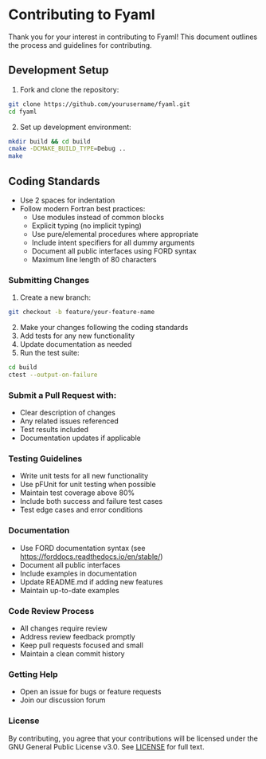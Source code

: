 # Contributing to Fyaml

Thank you for your interest in contributing to Fyaml! This document outlines the process and guidelines for contributing.

## Development Setup

1. Fork and clone the repository:
```bash
git clone https://github.com/yourusername/fyaml.git
cd fyaml
```

2. Set up development environment:
```bash
mkdir build && cd build
cmake -DCMAKE_BUILD_TYPE=Debug ..
make
```

## Coding Standards
- Use 2 spaces for indentation
- Follow modern Fortran best practices:
  * Use modules instead of common blocks
  * Explicit typing (no implicit typing)
  * Use pure/elemental procedures where appropriate
  * Include intent specifiers for all dummy arguments
  * Document all public interfaces using FORD syntax
  * Maximum line length of 80 characters

### Submitting Changes
1. Create a new branch:

```bash
git checkout -b feature/your-feature-name
```

2. Make your changes following the coding standards
3. Add tests for any new functionality
4. Update documentation as needed
5. Run the test suite:
```bash
cd build
ctest --output-on-failure
```

### Submit a Pull Request with:
- Clear description of changes
- Any related issues referenced
- Test results included
- Documentation updates if applicable
### Testing Guidelines
- Write unit tests for all new functionality
- Use pFUnit for unit testing when possible
- Maintain test coverage above 80%
- Include both success and failure test cases
- Test edge cases and error conditions
### Documentation
- Use FORD documentation syntax (see https://forddocs.readthedocs.io/en/stable/)
- Document all public interfaces
- Include examples in documentation
- Update README.md if adding new features
- Maintain up-to-date examples
### Code Review Process
- All changes require review
- Address review feedback promptly
- Keep pull requests focused and small
- Maintain a clean commit history
### Getting Help
- Open an issue for bugs or feature requests
- Join our discussion forum
### License
By contributing, you agree that your contributions will be licensed under the GNU General Public License v3.0. See [LICENSE](LICENSE) for full text.